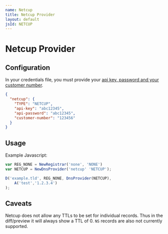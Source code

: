 ```yaml
---
name: Netcup
title: Netcup Provider
layout: default
jsId: NETCUP
---
```

# Netcup Provider

## Configuration
In your credentials file, you must provide your [api key, password and your customer number](https://www.netcup-wiki.de/wiki/CCP_API#Authentifizierung).

```json
{
  "netcup": {
    "TYPE": "NETCUP",
    "api-key": "abc12345",
    "api-password": "abc12345",
    "customer-number": "123456"
  }
}
```

## Usage
Example Javascript:

```js
var REG_NONE = NewRegistrar('none', 'NONE')
var NETCUP = NewDnsProvider('netcup' 'NETCUP');

D('example.tld', REG_NONE, DnsProvider(NETCUP),
    A('test','1.2.3.4')
);
```


## Caveats
Netcup does not allow any TTLs to be set for individual records. Thus in
the diff/preview it will always show a TTL of 0. `NS` records are also
not currently supported.
